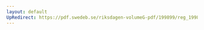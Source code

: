 ```yaml
---
layout: default
UpRedirect: https://pdf.swedeb.se/riksdagen-volumeG-pdf/199899/reg_199899/reg_199899_0290.pdf
---
```


